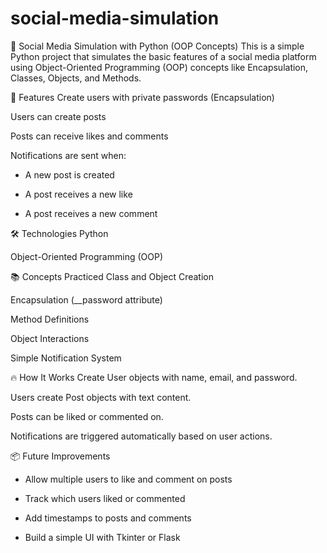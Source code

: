 # social-media-simulation

📢 Social Media Simulation with Python (OOP Concepts)
This is a simple Python project that simulates the basic features of a social media platform using Object-Oriented Programming (OOP) concepts like Encapsulation, Classes, Objects, and Methods.

🚀 Features
Create users with private passwords (Encapsulation)

Users can create posts

Posts can receive likes and comments

Notifications are sent when:

- A new post is created

- A post receives a new like

- A post receives a new comment

🛠️ Technologies
Python 

Object-Oriented Programming (OOP)

📚 Concepts Practiced
Class and Object Creation

Encapsulation (__password attribute)

Method Definitions

Object Interactions

Simple Notification System

🔥 How It Works
Create User objects with name, email, and password.

Users create Post objects with text content.

Posts can be liked or commented on.

Notifications are triggered automatically based on user actions.

📦 Future Improvements
- Allow multiple users to like and comment on posts

- Track which users liked or commented

- Add timestamps to posts and comments

- Build a simple UI with Tkinter or Flask
